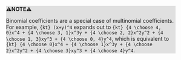 <div style="margin:2em; background-color: #e0e0e0;">

<strong>⚠️NOTE️️️⚠️</strong>

Binomial coefficients are a special case of multinomial coefficients. For example, `{kt} (x+y)^4` expands out to `{kt} {4 \choose 4, 0}x^4 + {4 \choose 3, 1}x^3y + {4 \choose 2, 2}x^2y^2 + {4 \choose 1, 3}xy^3 + {4 \choose 0, 4}y^4`, which is equivalent to `{kt} {4 \choose 0}x^4 + {4 \choose 1}x^3y + {4 \choose 2}x^2y^2 + {4 \choose 3}xy^3 + {4 \choose 4}y^4`.
</div>

